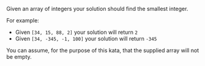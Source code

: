 Given an array of integers your solution should find the smallest integer.

For example:
- Given ```[34, 15, 88, 2]``` your solution will return ```2```
- Given ```[34, -345, -1, 100]``` your solution will return ```-345```

You can assume, for the purpose of this kata, that the supplied array will not be empty.